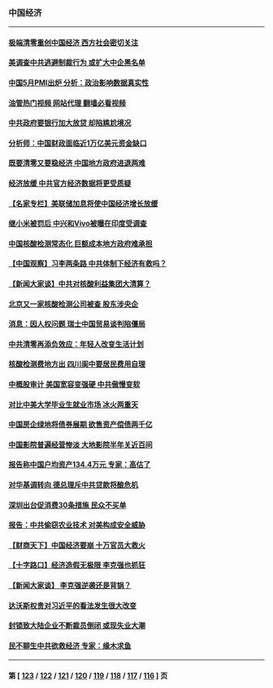### 中国经济
---
#### [极端清零重创中国经济 西方社会密切关注](../../pages/ncid283/n13749627.md?06011245) 
#### [美调查中共逃避制裁行为 或扩大中企黑名单](../../pages/ncid283/n13749587.md?06011245) 
#### [中国5月PMI出炉 分析：政治影响数据真实性](../../pages/ncid283/n13749371.md?06011245) 
#### [油管热门视频 网站代理 翻墙必看视频](http://209.222.30.114:81/youtube.html?06011245)
#### [中共政府要银行加大放贷 却陷尴尬境况](../../pages/ncid283/n13749486.md?06011245) 
#### [分析师：中国财政面临近1万亿美元资金缺口](../../pages/ncid283/n13749225.md?06011245) 
#### [既要清零又要稳经济 中国地方政府进退两难](../../pages/ncid283/n13749183.md?06011245) 
#### [经济放缓 中共官方经济数据将更受质疑](../../pages/ncid283/n13748931.md?06011245) 
#### [【名家专栏】美联储加息将使中国经济增长放缓](../../pages/ncid283/n13748603.md?06011245) 
#### [继小米被罚后 中兴和Vivo被曝在印度受调查](../../pages/ncid283/n13748792.md?06011245) 
#### [中国核酸检测常态化 巨额成本地方政府难承担](../../pages/ncid283/n13748745.md?06011245) 
#### [【中国观察】习李两条路 中共体制下经济有救吗？](../../pages/ncid283/n13748574.md?06011245) 
#### [【新闻大家谈】中共对核酸利益集团大清算？](../../pages/ncid283/n13748668.md?06011245) 
#### [北京又一家核酸检测公司被查 股东涉央企](../../pages/ncid283/n13748205.md?06011245) 
#### [消息：因人权问题 瑞士中国贸易谈判陷僵局](../../pages/ncid283/n13748201.md?06011245) 
#### [中共清零再添负效应：年轻人改变生活计划](../../pages/ncid283/n13748102.md?06011245) 
#### [核酸检测费地方出 四川阆中要居民费用自理](../../pages/ncid283/n13747265.md?06011245) 
#### [中概股审计 美国宽容变强硬 中共傲慢变软](../../pages/ncid283/n13747819.md?06011245) 
#### [对比中美大学毕业生就业市场 冰火两重天](../../pages/ncid283/n13747528.md?06011245) 
#### [中国房企绿地将债券展期 欲售资产偿债两千亿](../../pages/ncid283/n13747588.md?06011245) 
#### [中国影院普遍经营惨淡 大地影院半年关近百间](../../pages/ncid283/n13747568.md?06011245) 
#### [报告称中国户均资产134.4万元 专家：高估了](../../pages/ncid283/n13747372.md?06011245) 
#### [对华基调转向 德总理斥中共贷款将酿危机](../../pages/ncid283/n13747475.md?06011245) 
#### [深圳出台促消费30条措施 民众不买单](../../pages/ncid283/n13747351.md?06011245) 
#### [报告：中共偷窃农业技术 对美构成安全威胁](../../pages/ncid283/n13747006.md?06011245) 
#### [【财商天下】中国经济要崩 十万官员大救火](../../pages/ncid283/n13746961.md?06011245) 
#### [【十字路口】经济造假无极限 李克强也抓狂](../../pages/ncid283/n13746782.md?06011245) 
#### [【新闻大家谈】 李克强逆袭还是背锅？](../../pages/ncid283/n13746781.md?06011245) 
#### [达沃斯权贵对习近平的看法发生很大改变](../../pages/ncid283/n13746167.md?06011245) 
#### [封锁致大陆企业不断裁员倒闭 或现失业大潮](../../pages/ncid283/n13746498.md?06011245) 
#### [民不聊生中共欲救经济 专家：缘木求鱼](../../pages/ncid283/n13746227.md?06011245) 

---
#### 第 [ [123](./123.md?06011245) / [122](./122.md?06011245) / [121](./121.md?06011245) / [120](./120.md?06011245) / [119](./119.md?06011245) / [118](./118.md?06011245) / [117](./117.md?06011245) / [116](./116.md?06011245) ] 页
